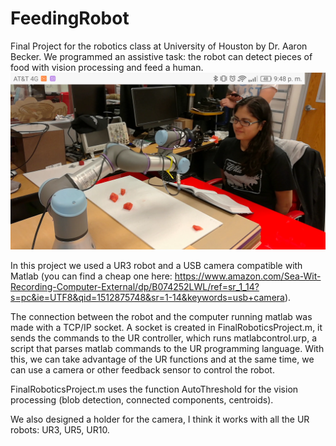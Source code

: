 # FeedingRobot
Final Project for the robotics class at University of Houston by Dr. Aaron Becker.
We programmed an assistive task: the robot can detect pieces of food with vision processing and feed a human.
![alt text](https://github.com/GuillermoHra/FeedingRobot/blob/master/IntroImage.png)

In this project we used a UR3 robot and a USB camera compatible with Matlab (you can find a cheap one here: https://www.amazon.com/Sea-Wit-Recording-Computer-External/dp/B074252LWL/ref=sr_1_14?s=pc&ie=UTF8&qid=1512875748&sr=1-14&keywords=usb+camera).

The connection between the robot and the computer running matlab was made with a TCP/IP socket.
A socket is created in FinalRoboticsProject.m, it sends the commands to the UR controller, which runs matlabcontrol.urp, a script that parses matlab commands to the UR programming language. With this, we can take advantage of the UR functions and at the same time, we can use a camera or other feedback sensor to control the robot.

FinalRoboticsProject.m uses the function AutoThreshold for the vision processing (blob detection, connected components, centroids).

We also designed a holder for the camera, I think it works with all the UR robots: UR3, UR5, UR10.
